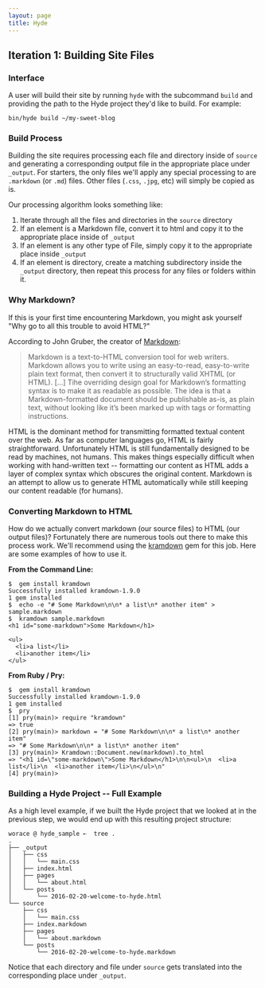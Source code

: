 ```yaml
---
layout: page
title: Hyde
---
```



## Iteration 1: Building Site Files

### Interface

A user will build their site by running `hyde` with the subcommand `build` and providing the path to the Hyde project they'd like to build. For example:

```
bin/hyde build ~/my-sweet-blog
```

### Build Process

Building the site requires processing each file and directory inside of `source` and generating a corresponding output file in the appropriate place under `_output`. For starters, the only files we'll apply any special processing to are `.markdown` (or `.md`) files. Other files (`.css`, `.jpg`, etc) will simply be copied as is.

Our processing algorithm looks something like:

1. Iterate through all the files and directories in the `source` directory
2. If an element is a Markdown file, convert it to html and copy it to the appropriate place inside
of `_output`
3. If an element is any other type of File, simply copy it to the appropriate place inside `_output`
4. If an element is directory, create a matching subdirectory inside the `_output` directory, then repeat
this process for any files or folders within it.

### Why Markdown?

If this is your first time encountering Markdown, you might ask yourself "Why go to all this trouble to avoid HTML?"

According to John Gruber, the creator of [Markdown](https://daringfireball.net/projects/markdown/):

> Markdown is a text-to-HTML conversion tool for web writers. Markdown allows you to write using an easy-to-read, easy-to-write plain text format, then convert it to structurally valid XHTML (or HTML). [...] Tihe overriding design goal for Markdown’s formatting syntax is to make it as readable as possible. The idea is that a Markdown-formatted document should be publishable as-is, as plain text, without looking like it’s been marked up with tags or formatting instructions.

HTML is the dominant method for transmitting formatted textual content over the web. As far as computer languages go, HTML is fairly straightforward. Unfortunately HTML is still fundamentally designed to be read by machines, not humans. This makes things especially difficult when working with hand-written text -- formatting our content as HTML adds a layer of complex syntax which obscures the original content. Markdown is an attempt to allow us to generate HTML automatically while still keeping our content readable (for humans).

### Converting Markdown to HTML

How do we actually convert markdown (our source files) to HTML (our output files)? Fortunately there are numerous tools out there to make this process work. We'll recommend using the [kramdown](http://kramdown.gettalong.org/index.html) gem for this job. Here are some examples of how to use it.

**From the Command Line:**

```
$  gem install kramdown
Successfully installed kramdown-1.9.0
1 gem installed
$  echo -e "# Some Markdown\n\n* a list\n* another item" > sample.markdown
$  kramdown sample.markdown
<h1 id="some-markdown">Some Markdown</h1>

<ul>
  <li>a list</li>
  <li>another item</li>
</ul>
```

**From Ruby / Pry:**

```
$  gem install kramdown
Successfully installed kramdown-1.9.0
1 gem installed
$  pry
[1] pry(main)> require "kramdown"
=> true
[2] pry(main)> markdown = "# Some Markdown\n\n* a list\n* another item"
=> "# Some Markdown\n\n* a list\n* another item"
[3] pry(main)> Kramdown::Document.new(markdown).to_html
=> "<h1 id=\"some-markdown\">Some Markdown</h1>\n\n<ul>\n  <li>a list</li>\n  <li>another item</li>\n</ul>\n"
[4] pry(main)>
```

### Building a Hyde Project -- Full Example

As a high level example, if we built the Hyde project that we looked at in the previous step, we would end up with this resulting project structure:

```
worace @ hyde_sample ➸  tree .
.
├── _output
│   ├── css
│   │   └── main.css
│   ├── index.html
│   ├── pages
│   │   └── about.html
│   └── posts
│       └── 2016-02-20-welcome-to-hyde.html
└── source
    ├── css
    │   └── main.css
    ├── index.markdown
    ├── pages
    │   └── about.markdown
    └── posts
        └── 2016-02-20-welcome-to-hyde.markdown
```

Notice that each directory and file under `source` gets translated into the corresponding place under `_output`.

